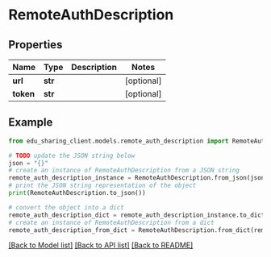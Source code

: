 # RemoteAuthDescription


## Properties

Name | Type | Description | Notes
------------ | ------------- | ------------- | -------------
**url** | **str** |  | [optional] 
**token** | **str** |  | [optional] 

## Example

```python
from edu_sharing_client.models.remote_auth_description import RemoteAuthDescription

# TODO update the JSON string below
json = "{}"
# create an instance of RemoteAuthDescription from a JSON string
remote_auth_description_instance = RemoteAuthDescription.from_json(json)
# print the JSON string representation of the object
print(RemoteAuthDescription.to_json())

# convert the object into a dict
remote_auth_description_dict = remote_auth_description_instance.to_dict()
# create an instance of RemoteAuthDescription from a dict
remote_auth_description_from_dict = RemoteAuthDescription.from_dict(remote_auth_description_dict)
```
[[Back to Model list]](../README.md#documentation-for-models) [[Back to API list]](../README.md#documentation-for-api-endpoints) [[Back to README]](../README.md)


